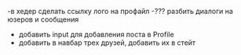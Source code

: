 -в хедер сделать ссылку лого на профайл
-??? разбить диалоги на юзеров и сообщения
- добавить input для добавления поста в Profile
- добавить в навбар трех друзей, добавить их в стейт